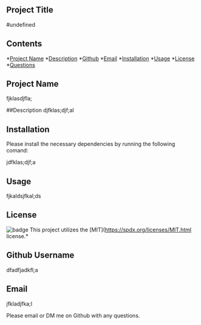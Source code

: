 ## Project Title
  #undefined
  
  ## Contents
  
  *[Project Name](#project)
  *[Description](#description)
  *[Github](#github)
  *[Email](#email)
  *[Installation](#installation)
  *[Usage](#usage)
  *[License](#license)
  *[Questions](#questions)

  ## Project Name
  fjklasdjfla;

  ##Description
  djfklas;djf;al

  ## Installation 
  Please install the necessary dependencies by running the following comand:

  jdfklas;djf;a

  ## Usage 
  fjkaldsjfkal;ds

  ## License
  ![badge](https://img.shields.io/badge/license-MIT-blueviolet)
  This project utilizes the [MIT](https://spdx.org/licenses/MIT.html license.*


  ## Github Username
  dfadfjadkfl;a

  ## Email 
  jfkladjfka;l

  Please email or DM me on Github with any questions.

